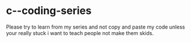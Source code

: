 # c--coding-series
Please try to learn from my series and not copy and paste my code unless your really stuck i want to teach people not make them skids.
